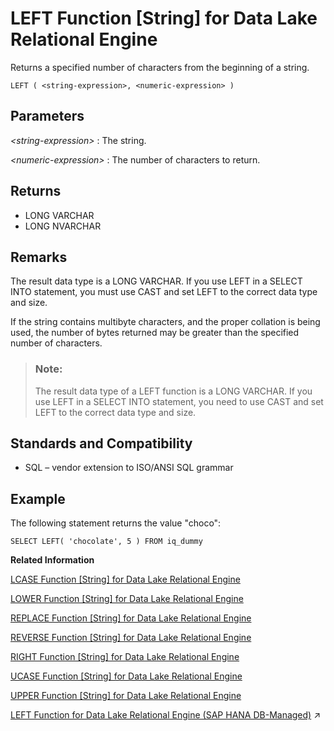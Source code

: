 <!-- loioa55d883284f210158c5ec15e3e69239f -->

# LEFT Function \[String\] for Data Lake Relational Engine

Returns a specified number of characters from the beginning of a string.



```
LEFT ( <string-expression>, <numeric-expression> )
```



<a name="loioa55d883284f210158c5ec15e3e69239f__LEFT_parm1"/>

## Parameters

 *<string-expression\>*
 :   The string.

  *<numeric-expression\>*
 :   The number of characters to return.

 

<a name="loioa55d883284f210158c5ec15e3e69239f__LEFT_returns1"/>

## Returns

-   LONG VARCHAR
-   LONG NVARCHAR



<a name="loioa55d883284f210158c5ec15e3e69239f__LEFT_remarks1"/>

## Remarks

The result data type is a LONG VARCHAR. If you use LEFT in a SELECT INTO statement, you must use CAST and set LEFT to the correct data type and size.

If the string contains multibyte characters, and the proper collation is being used, the number of bytes returned may be greater than the specified number of characters.

> ### Note:  
> The result data type of a LEFT function is a LONG VARCHAR. If you use LEFT in a SELECT INTO statement, you need to use CAST and set LEFT to the correct data type and size.



<a name="loioa55d883284f210158c5ec15e3e69239f__LEFT_standards1"/>

## Standards and Compatibility

-   SQL – vendor extension to ISO/ANSI SQL grammar



<a name="loioa55d883284f210158c5ec15e3e69239f__LEFT_example1"/>

## Example

The following statement returns the value "choco":

```
SELECT LEFT( 'chocolate', 5 ) FROM iq_dummy
```

**Related Information**  


[LCASE Function \[String\] for Data Lake Relational Engine](lcase-function-string-for-data-lake-relational-engine-a55c82d.md "Converts all characters in a string to lowercase.")

[LOWER Function \[String\] for Data Lake Relational Engine](lower-function-string-for-data-lake-relational-engine-a561324.md "Converts all characters in a string to lowercase.")

[REPLACE Function \[String\] for Data Lake Relational Engine](replace-function-string-for-data-lake-relational-engine-a579952.md "Replaces all occurrences of a substring with another substring.")

[REVERSE Function \[String\] for Data Lake Relational Engine](reverse-function-string-for-data-lake-relational-engine-a57a972.md "Takes one argument as an input of type BINARY or STRING and returns the specified string with characters listed in reverse order.")

[RIGHT Function \[String\] for Data Lake Relational Engine](right-function-string-for-data-lake-relational-engine-a57b364.md "Returns the rightmost characters of a string.")

[UCASE Function \[String\] for Data Lake Relational Engine](ucase-function-string-for-data-lake-relational-engine-a58c382.md "Converts all characters in a string to uppercase.")

[UPPER Function \[String\] for Data Lake Relational Engine](upper-function-string-for-data-lake-relational-engine-a58cbc0.md "Converts all characters in a string to uppercase.")

[LEFT Function for Data Lake Relational Engine (SAP HANA DB-Managed)](https://help.sap.com/viewer/a898e08b84f21015969fa437e89860c8/2023_1_QRC/en-US/7d6ec6d7cc0f4bebb844b85a3965a81a.html "Returns a specified number of characters from the beginning of a string.") :arrow_upper_right:

